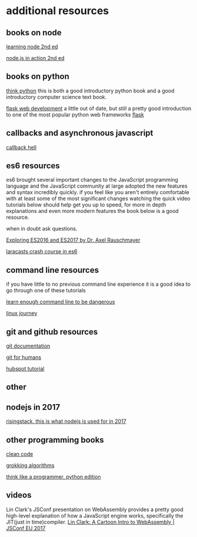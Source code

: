 # additional resources

## books on node

[learning node 2nd ed](http://shop.oreilly.com/product/0636920046936.do)

[node.js in action 2nd ed](https://www.manning.com/books/node-js-in-action-second-edition)

## books on python

[think python](http://shop.oreilly.com/product/0636920045267.do) this is both a
good introductory python book and a good introductory computer science text
book.

[flask web development](http://shop.oreilly.com/product/0636920031116.do) a
little out of date, but still a pretty good introduction to one of the most
popular python web frameworks [flask](http://flask.pocoo.org/)

## callbacks and asynchronous javascript

[callback hell](http://callbackhell.com/)

## es6 resources

es6 brought several important changes to the JavaScript programming language and
the JavaScript community at large adopted the new features and syntax incredibly quickly. 
if you feel like you aren't entirely comfortable with at least some of the most
significant changes watching the quick video tutorials below should help get
you up to speed, for more in depth explanations and even more modern features
the book below is a good resource.

when in doubt ask questions.

[Exploring ES2016 and ES2017 by Dr. Axel Rauschmayer](http://exploringjs.com/es2016-es2017/index.html)

[laracasts crash course in es6](https://laracasts.com/series/es6-cliffsnotes)


## command line resources

if you have little to no previous command line experience it is a good idea to
go through one of these tutorials

[learn enough command line to be dangerous](https://www.learnenough.com/command-line-tutorial)

[linux journey](https://linuxjourney.com/lesson/the-shell)

## git and github resources

[git documentation](https://git-scm.com/doc)

[git for humans](https://abookapart.com/products/git-for-humans)

[hubspot tutorial](http://product.hubspot.com/blog/git-and-github-tutorial-for-beginners)

## other

## nodejs in 2017
[risingstack, this is what nodejs is used for in 2017](https://blog.risingstack.com/what-is-node-js-used-for-2017-survey/)

## other programming books

[clean code](https://www.amazon.ca/Clean-Code-Handbook-Software-Craftsmanship/dp/0132350882)

[grokking algorithms](https://www.manning.com/books/grokking-algorithms)

[think like a programmer, python edition](https://www.nostarch.com/thinkpython)

## videos

Lin Clark's JSConf presentation on WebAssembly provides a pretty good high-level
explanation of how a JavaScript engine works, specifically the JIT(just in
time)compiler.
[Lin Clark: A Cartoon Intro to WebAssembly | JSConf EU 2017](https://www.youtube.com/watch?v=HktWin_LPf4)
